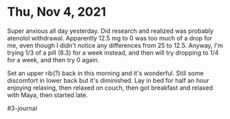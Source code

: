 # Thu, Nov 4, 2021
Super anxious all day yesterday. Did research and realized was probably atenolol withdrawal. Apparently 12.5 mg to 0 was too much of a drop for me, even though I didn't notice any differences from 25 to 12.5. Anyway, I'm trying 1/3 of a pill (8.3) for a week instead, and then will try dropping to 1/4 for a week, and then try 0 again. 

Set an upper rib(?) back in this morning and it's wonderful. Still some discomfort in lower back but it's diminished. Lay in bed for half an hour enjoying relaxing, then relaxed on couch, then got breakfast and relaxed with Maya, then started late. 



#3-journal